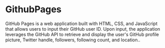 # GithubPages
GitHub Pages is a web application built with HTML, CSS, and JavaScript that allows users to input their GitHub user ID. Upon input, the application leverages the GitHub API to retrieve and display the user's GitHub profile picture, Twitter handle, followers, following count, and location..
